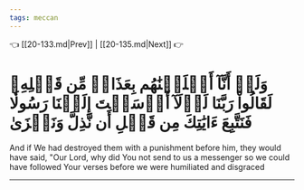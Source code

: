 ```yaml
---
tags: meccan
---
```


👈 [[20-133.md|Prev]] | [[20-135.md|Next]] 👉

# وَلَوۡ أَنَّآ أَهۡلَكۡنَٰهُم بِعَذَابٖ مِّن قَبۡلِهِۦ لَقَالُواْ رَبَّنَا لَوۡلَآ أَرۡسَلۡتَ إِلَيۡنَا رَسُولٗا فَنَتَّبِعَ ءَايَٰتِكَ مِن قَبۡلِ أَن نَّذِلَّ وَنَخۡزَىٰ

And if We had destroyed them with a punishment before him, they would have said, "Our Lord, why did You not send to us a messenger so we could have followed Your verses before we were humiliated and disgraced

---

